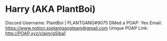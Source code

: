 # Harry (AKA PlantBoi)

Discord Username: PlantBoi | PLANTGANG#9075
DMed a POAP: Yes
Email: https://www.notion.soplantgangteam@gmail.com
Unique POAP Link: http://POAP.xyz/claim/g5iba1